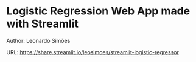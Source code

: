 # Logistic Regression Web App made with Streamlit

Author: Leonardo Simões

URL: https://share.streamlit.io/leosimoes/streamlit-logistic-regressor
